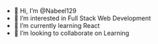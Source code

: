 - 👋 Hi, I’m @Nabeel129
- 👀 I’m interested in Full Stack Web Development
- 🌱 I’m currently learning React
- 💞️ I’m looking to collaborate on Learning 

<!---
Nabeel129/Nabeel129 is a ✨ special ✨ repository because its `README.md` (this file) appears on your GitHub profile.
You can click the Preview link to take a look at your changes.
--->

